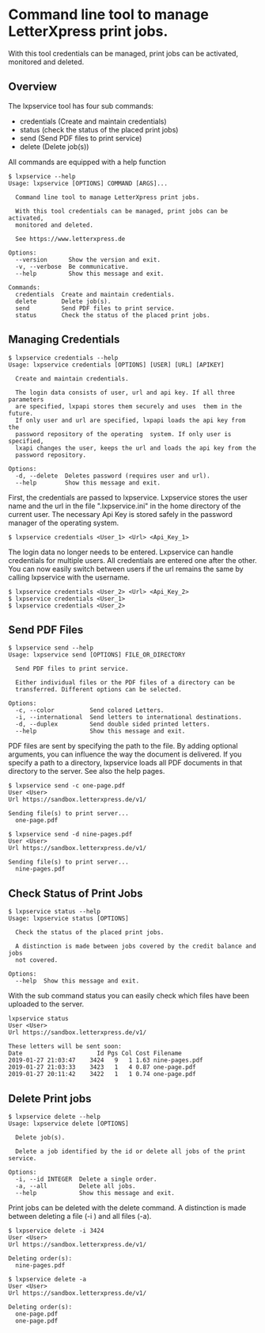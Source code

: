 # Command line tool to manage LetterXpress print jobs.

With this tool credentials can be managed, print jobs can be activated, monitored and deleted.

Overview
--------
The lxpservice tool has four sub commands:
- credentials (Create and maintain credentials)
- status (check the status of the placed print jobs)
- send (Send PDF files to print service)
- delete (Delete job(s))

All commands are equipped with a help function
```
$ lxpservice --help
Usage: lxpservice [OPTIONS] COMMAND [ARGS]...

  Command line tool to manage LetterXpress print jobs.

  With this tool credentials can be managed, print jobs can be activated,
  monitored and deleted.

  See https://www.letterxpress.de

Options:
  --version      Show the version and exit.
  -v, --verbose  Be communicative.
  --help         Show this message and exit.

Commands:
  credentials  Create and maintain credentials.
  delete       Delete job(s).
  send         Send PDF files to print service.
  status       Check the status of the placed print jobs.
```

Managing Credentials
--------------------

```
$ lxpservice credentials --help
Usage: lxpservice credentials [OPTIONS] [USER] [URL] [APIKEY]

  Create and maintain credentials.

  The login data consists of user, url and api key. If all three parameters
  are specified, lxpapi stores them securely and uses  them in the future.
  If only user and url are specified, lxpapi loads the api key from the
  password repository of the operating  system. If only user is specified,
  lxapi changes the user, keeps the url and loads the api key from the
  password repository.

Options:
  -d, --delete  Deletes password (requires user and url).
  --help        Show this message and exit.
```

First, the credentials are passed to lxpservice. Lxpservice stores the user name and the url in the file ".lxpservice.ini" 
in the home directory of the current user. The necessary Api Key is stored safely in the password manager of the operating 
system.
```
$ lxpservice credentials <User_1> <Url> <Api_Key_1>
```
The login data no longer needs to be entered. Lxpservice can handle credentials for multiple users. All credentials are 
entered one after the other. You can now easily switch between users if the url remains the same by calling lxpservice 
with the username.
```
$ lxpservice credentials <User_2> <Url> <Api_Key_2>
$ lxpservice credentials <User_1>
$ lxpservice credentials <User_2>
```
Send PDF Files
--------------

```
$ lxpservice send --help
Usage: lxpservice send [OPTIONS] FILE_OR_DIRECTORY

  Send PDF files to print service.

  Either individual files or the PDF files of a directory can be
  transferred. Different options can be selected.

Options:
  -c, --color          Send colored Letters.
  -i, --international  Send letters to international destinations.
  -d, --duplex         Send double sided printed letters.
  --help               Show this message and exit.
```
PDF files are sent by specifying the path to the file. By adding optional arguments, you can influence the way the document 
is delivered. If you specify a path to a directory, lxpservice loads all PDF documents in that directory to the server. See 
also the help pages. 
```
$ lxpservice send -c one-page.pdf
User <User>
Url https://sandbox.letterxpress.de/v1/

Sending file(s) to print server...
  one-page.pdf

$ lxpservice send -d nine-pages.pdf
User <User>
Url https://sandbox.letterxpress.de/v1/

Sending file(s) to print server...
  nine-pages.pdf
```
Check Status of Print Jobs
--------------------------

```
$ lxpservice status --help
Usage: lxpservice status [OPTIONS]

  Check the status of the placed print jobs.

  A distinction is made between jobs covered by the credit balance and jobs
  not covered.

Options:
  --help  Show this message and exit.
```
With the sub command status you can easily check which files have been uploaded to the server.
```
lxpservice status
User <User>
Url https://sandbox.letterxpress.de/v1/

These letters will be sent soon:
Date                     Id Pgs Col Cost Filename                           
2019-01-27 21:03:47    3424   9   1 1.63 nine-pages.pdf                     
2019-01-27 21:03:33    3423   1   4 0.87 one-page.pdf
2019-01-27 20:11:42    3422   1   1 0.74 one-page.pdf
```
Delete Print jobs
-----------------

```
$ lxpservice delete --help
Usage: lxpservice delete [OPTIONS]

  Delete job(s).

  Delete a job identified by the id or delete all jobs of the print service.

Options:
  -i, --id INTEGER  Delete a single order.
  -a, --all         Delete all jobs.
  --help            Show this message and exit.
```  
Print jobs can be deleted with the delete command. A distinction is made between deleting a file 
(-i <id>) and all files (-a).
```
$ lxpservice delete -i 3424
User <User>
Url https://sandbox.letterxpress.de/v1/

Deleting order(s):
  nine-pages.pdf
  
$ lxpservice delete -a
User <User>
Url https://sandbox.letterxpress.de/v1/

Deleting order(s):
  one-page.pdf
  one-page.pdf
```
```
```
```
